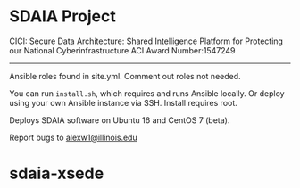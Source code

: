 SDAIA Project
=============

CICI: Secure Data Architecture: Shared Intelligence Platform for Protecting our National Cyberinfrastructure
ACI Award Number:1547249

-----------------------

Ansible roles found in site.yml.  Comment out roles not needed.

You can run `install.sh`, which requires and runs Ansible locally. Or deploy using your own Ansible instance via SSH. Install requires root.

Deploys SDAIA software on Ubuntu 16 and CentOS 7 (beta).

Report bugs to alexw1@illinois.edu
# sdaia-xsede
